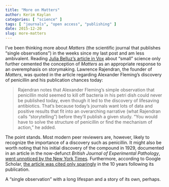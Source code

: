 ```yaml
---
title: "More on Matters"
author: Kerim Kaylan
categories: [ "science" ]
tags: [ "journals", "open access", "publishing" ]
date: 2015-12-20
slug: more-matters
---
```


I’ve been thinking more about *Matters* (the scientific journal that publishes “single observations”) in the weeks since my last post and am less ambivalent. Reading [Julia Belluz’s article in Vox](http://www.vox.com/2015/12/14/10048422/matters-journal-small-science-big-data) about “small” science only further cemented the conception of *Matters* as an appropriate response to an overemphasis on storymaking. Lawrence Rajendran, the founder of *Matters*, was quoted in the article regarding Alexander Fleming’s discovery of penicillin and his publication chances today:

> Rajendran notes that Alexander Fleming’s simple observation that penicillin mold seemed to kill off bacteria in his petri dish could never be published today, even though it led to the discovery of lifesaving antibiotics. That’s because today’s journals want lots of data and positive results that fit into an overarching narrative (what Rajendran calls “storytelling”) before they’ll publish a given study.
> “You would have to solve the structure of penicillin or find the mechanism of action,” he added.

The point stands. Most modern peer reviewers are, however, likely to recognize the importance of a discovery such as penicillin. It might also be worth noting that his initial discovery of the compound in 1929, documented in an article in the now-defunct *British Journal of Experimental Pathology*, [went unnoticed by the New York Times](http://www.nytimes.com/2009/02/24/health/24firs.html). Furthermore, according to Google Scholar, [the article was cited only sparingly](https://scholar.google.com/scholar?hl=en&as_sdt=400005&sciodt=0%2C14&cites=3698958974288051759&scipsc=&as_ylo=1929&as_yhi=1939) in the 10 years following its publication.

A “single observation” with a long lifespan and a story of its own, perhaps.
